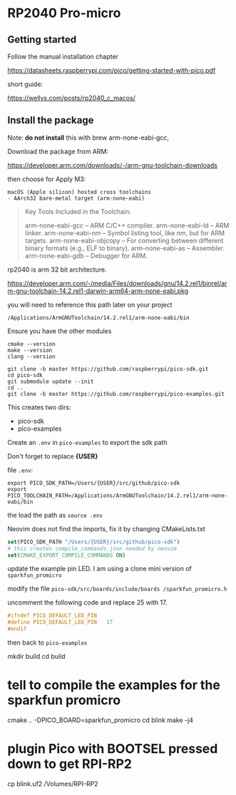 # RP2040 Pro-micro 

## Getting started 

Follow the manual installation chapter 

https://datasheets.raspberrypi.com/pico/getting-started-with-pico.pdf

short guide:

https://wellys.com/posts/rp2040_c_macos/

## Install the package

Note: **do not install** this with brew arm-none-eabi-gcc, 

Download the package from ARM:

https://developer.arm.com/downloads/-/arm-gnu-toolchain-downloads

then choose for Apply M3: 

    macOS (Apple silicon) hosted cross toolchains
    - AArch32 bare-metal target (arm-none-eabi)

> Key Tools Included in the Toolchain:
>
> arm-none-eabi-gcc – ARM C/C++ compiler.
 arm-none-eabi-ld – ARM linker.
 arm-none-eabi-nm – Symbol listing tool, like nm, but for ARM targets.
 arm-none-eabi-objcopy – For converting between different binary formats (e.g., ELF to binary).
 arm-none-eabi-as – Assembler.
 arm-none-eabi-gdb – Debugger for ARM.

rp2040 is arm 32 bit architecture.

https://developer.arm.com/-/media/Files/downloads/gnu/14.2.rel1/binrel/arm-gnu-toolchain-14.2.rel1-darwin-arm64-arm-none-eabi.pkg

you will need to reference this path later on your project

    /Applications/ArmGNUToolchain/14.2.rel1/arm-none-eabi/bin

Ensure you have the other modules

    cmake --version
    make --version
    clang --version

```
git clone -b master https://github.com/raspberrypi/pico-sdk.git
cd pico-sdk
git submodule update --init
cd ..
git clone -b master https://github.com/raspberrypi/pico-examples.git
```
This creates two dirs:

- pico-sdk
- pico-examples

Create an `.env` in `pico-examples` to export the sdk path 

Don't forget to replace **{USER}**

file `.env`:

    export PICO_SDK_PATH=/Users/{USER}/src/github/pico-sdk
    export PICO_TOOLCHAIN_PATH=/Applications/ArmGNUToolchain/14.2.rel1/arm-none-eabi/bin

the load the path as `source .env`

Neovim does not find the imports, fix it by changing 
CMakeLists.txt

```cmake
set(PICO_SDK_PATH "/Users/{USER}/src/github/pico-sdk")
# this creates compile_commands.json needed by neovim
set(CMAKE_EXPORT_COMPILE_COMMANDS ON)  
```

update the example pin LED. I am using a clone mini version of 
`sparkfun_promicro`

modify the file 
`pico-sdk/src/boards/include/boards
/sparkfun_promicro.h`

uncomment the following code and replace 25 with 17.

```c
#ifndef PICO_DEFAULT_LED_PIN
#define PICO_DEFAULT_LED_PIN   17
#endif
```

then back to `pico-examples`

mkdir build
cd build
# tell to compile the examples for the sparkfun promicro
cmake .. -DPICO_BOARD=sparkfun_promicro
cd blink
make -j4
# plugin Pico with BOOTSEL pressed down to get RPI-RP2
cp blink.uf2 /Volumes/RPI-RP2


